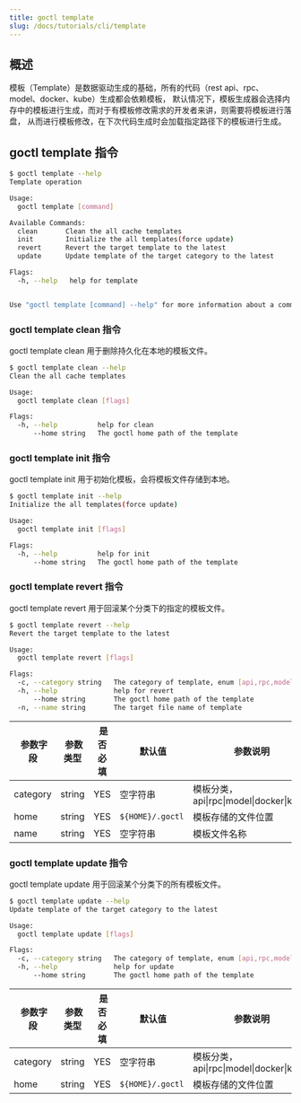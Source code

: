 ```yaml
---
title: goctl template
slug: /docs/tutorials/cli/template
---
```


## 概述

模板（Template）是数据驱动生成的基础，所有的代码（rest api、rpc、model、docker、kube）生成都会依赖模板，
默认情况下，模板生成器会选择内存中的模板进行生成，而对于有模板修改需求的开发者来讲，则需要将模板进行落盘，
从而进行模板修改，在下次代码生成时会加载指定路径下的模板进行生成。

## goctl template 指令

```bash
$ goctl template --help
Template operation

Usage:
  goctl template [command]

Available Commands:
  clean       Clean the all cache templates
  init        Initialize the all templates(force update)
  revert      Revert the target template to the latest
  update      Update template of the target category to the latest

Flags:
  -h, --help   help for template


Use "goctl template [command] --help" for more information about a command.
```

### goctl template clean 指令

goctl template clean 用于删除持久化在本地的模板文件。

```bash
$ goctl template clean --help
Clean the all cache templates

Usage:
  goctl template clean [flags]

Flags:
  -h, --help          help for clean
      --home string   The goctl home path of the template
```

### goctl template init 指令

goctl template init 用于初始化模板，会将模板文件存储到本地。

```bash
$ goctl template init --help
Initialize the all templates(force update)

Usage:
  goctl template init [flags]

Flags:
  -h, --help          help for init
      --home string   The goctl home path of the template
```

### goctl template revert 指令

goctl template revert 用于回滚某个分类下的指定的模板文件。

```bash
$ goctl template revert --help
Revert the target template to the latest

Usage:
  goctl template revert [flags]

Flags:
  -c, --category string   The category of template, enum [api,rpc,model,docker,kube]
  -h, --help              help for revert
      --home string       The goctl home path of the template
  -n, --name string       The target file name of template
```

| <img width={100}/> 参数字段 | <img width={150}/> 参数类型 |<img width={200}/> 是否必填 | <img width={200}/> 默认值 | <img width={800}/> 参数说明 |
| --- | --- | --- | --- | --- |
| category | string | YES | 空字符串 | 模板分类，api\|rpc\|model\|docker\|kube |
| home | string | YES | `${HOME}/.goctl` | 模板存储的文件位置 |
| name | string | YES |  空字符串 | 模板文件名称 |

### goctl template update 指令

goctl template update 用于回滚某个分类下的所有模板文件。

```bash
$ goctl template update --help
Update template of the target category to the latest

Usage:
  goctl template update [flags]

Flags:
  -c, --category string   The category of template, enum [api,rpc,model,docker,kube]
  -h, --help              help for update
      --home string       The goctl home path of the template
```

| <img width={100}/> 参数字段 | <img width={150}/> 参数类型 |<img width={200}/> 是否必填 | <img width={200}/> 默认值 | <img width={800}/> 参数说明 |
| --- | --- | --- | --- | --- |
| category | string | YES | 空字符串 | 模板分类，api\|rpc\|model\|docker\|kube |
| home | string | YES | `${HOME}/.goctl` | 模板存储的文件位置 |